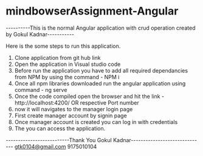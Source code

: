 # mindbowserAssignment-Angular
----------This is the normal Angular application with crud operation created by Gokul Kadnar-----------

Here is the some steps to run this application.

1. Clone application from git hub link
2. Open the application in Visual studio code
3. Before run the application you have to add all required dependancies from NPM by using the command - NPM i
4. Once all npm libraries downloaded run the angular application using command - ng serve
5. Once the code compiled open the browser and hit the link - http://localhost:4200/ OR respective Port number
6. now it will navigates to the manager login page
7. First create manager account by signin page
8. Once manager account is created you can log in with credentials
9. The you can access the application.


--------------------------Thank You Gokul Kadnar------------------------------
gtk0104@gmail.com
9175010104
